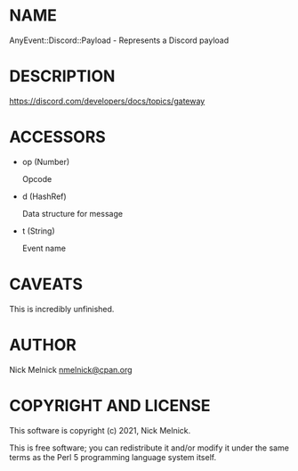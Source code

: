 # NAME

AnyEvent::Discord::Payload - Represents a Discord payload

# DESCRIPTION

https://discord.com/developers/docs/topics/gateway

# ACCESSORS

- op (Number)

    Opcode

- d (HashRef)

    Data structure for message

- t (String)

    Event name

# CAVEATS

This is incredibly unfinished.

# AUTHOR

Nick Melnick <nmelnick@cpan.org>

# COPYRIGHT AND LICENSE

This software is copyright (c) 2021, Nick Melnick.

This is free software; you can redistribute it and/or modify it under the same terms as the Perl 5 programming language system itself.

